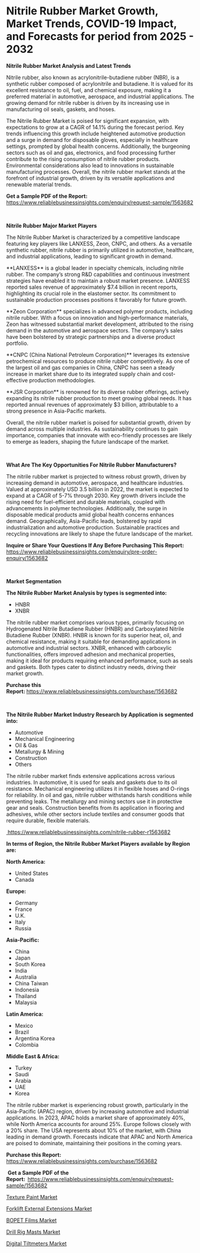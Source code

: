 <p><h1>Nitrile Rubber Market Growth, Market Trends, COVID-19 Impact, and Forecasts for period from 2025 - 2032</h1></p><p><strong>Nitrile Rubber Market Analysis and Latest Trends</strong></p>
<p><p>Nitrile rubber, also known as acrylonitrile-butadiene rubber (NBR), is a synthetic rubber composed of acrylonitrile and butadiene. It is valued for its excellent resistance to oil, fuel, and chemical exposure, making it a preferred material in automotive, aerospace, and industrial applications. The growing demand for nitrile rubber is driven by its increasing use in manufacturing oil seals, gaskets, and hoses. </p><p>The Nitrile Rubber Market is poised for significant expansion, with expectations to grow at a CAGR of 14.1% during the forecast period. Key trends influencing this growth include heightened automotive production and a surge in demand for disposable gloves, especially in healthcare settings, prompted by global health concerns. Additionally, the burgeoning sectors such as oil and gas, electronics, and food processing further contribute to the rising consumption of nitrile rubber products. Environmental considerations also lead to innovations in sustainable manufacturing processes. Overall, the nitrile rubber market stands at the forefront of industrial growth, driven by its versatile applications and renewable material trends.</p></p>
<p><strong>Get a Sample PDF of the Report:&nbsp;</strong> <a href="https://www.reliablebusinessinsights.com/enquiry/request-sample/1563682?utm_campaign=2310&utm_medium=2&utm_source=Github&utm_content=ia&utm_term=31032025&utm_id=nitrile-rubber">https://www.reliablebusinessinsights.com/enquiry/request-sample/1563682</a></p>
<p>&nbsp;</p>
<p><strong>Nitrile Rubber Major Market Players</strong></p>
<p><p>The Nitrile Rubber Market is characterized by a competitive landscape featuring key players like LANXESS, Zeon, CNPC, and others. As a versatile synthetic rubber, nitrile rubber is primarily utilized in automotive, healthcare, and industrial applications, leading to significant growth in demand.</p><p>**LANXESS** is a global leader in specialty chemicals, including nitrile rubber. The company’s strong R&D capabilities and continuous investment strategies have enabled it to maintain a robust market presence. LANXESS reported sales revenue of approximately $7.4 billion in recent reports, highlighting its crucial role in the elastomer sector. Its commitment to sustainable production processes positions it favorably for future growth.</p><p>**Zeon Corporation** specializes in advanced polymer products, including nitrile rubber. With a focus on innovation and high-performance materials, Zeon has witnessed substantial market development, attributed to the rising demand in the automotive and aerospace sectors. The company’s sales have been bolstered by strategic partnerships and a diverse product portfolio.</p><p>**CNPC (China National Petroleum Corporation)** leverages its extensive petrochemical resources to produce nitrile rubber competitively. As one of the largest oil and gas companies in China, CNPC has seen a steady increase in market share due to its integrated supply chain and cost-effective production methodologies.</p><p>**JSR Corporation** is renowned for its diverse rubber offerings, actively expanding its nitrile rubber production to meet growing global needs. It has reported annual revenues of approximately $3 billion, attributable to a strong presence in Asia-Pacific markets.</p><p>Overall, the nitrile rubber market is poised for substantial growth, driven by demand across multiple industries. As sustainability continues to gain importance, companies that innovate with eco-friendly processes are likely to emerge as leaders, shaping the future landscape of the market.</p></p>
<p>&nbsp;</p>
<p><strong>What Are The Key Opportunities For Nitrile Rubber Manufacturers?</strong></p>
<p><p>The nitrile rubber market is projected to witness robust growth, driven by increasing demand in automotive, aerospace, and healthcare industries. Valued at approximately USD 3.5 billion in 2022, the market is expected to expand at a CAGR of 5-7% through 2030. Key growth drivers include the rising need for fuel-efficient and durable materials, coupled with advancements in polymer technologies. Additionally, the surge in disposable medical products amid global health concerns enhances demand. Geographically, Asia-Pacific leads, bolstered by rapid industrialization and automotive production. Sustainable practices and recycling innovations are likely to shape the future landscape of the market.</p></p>
<p><strong>Inquire or Share Your Questions If Any Before Purchasing This Report:</strong> <a href="https://www.reliablebusinessinsights.com/enquiry/pre-order-enquiry/1563682?utm_campaign=2310&utm_medium=2&utm_source=Github&utm_content=ia&utm_term=31032025&utm_id=nitrile-rubber">https://www.reliablebusinessinsights.com/enquiry/pre-order-enquiry/1563682</a></p>
<p>&nbsp;</p>
<p><strong>Market Segmentation</strong></p>
<p><strong>The Nitrile Rubber Market Analysis by types is segmented into:</strong></p>
<p><ul><li>HNBR</li><li>XNBR</li></ul></p>
<p><p>The nitrile rubber market comprises various types, primarily focusing on Hydrogenated Nitrile Butadiene Rubber (HNBR) and Carboxylated Nitrile Butadiene Rubber (XNBR). HNBR is known for its superior heat, oil, and chemical resistance, making it suitable for demanding applications in automotive and industrial sectors. XNBR, enhanced with carboxylic functionalities, offers improved adhesion and mechanical properties, making it ideal for products requiring enhanced performance, such as seals and gaskets. Both types cater to distinct industry needs, driving their market growth.</p></p>
<p><strong>Purchase this Report:&nbsp;</strong><a href="https://www.reliablebusinessinsights.com/purchase/1563682?utm_campaign=2310&utm_medium=2&utm_source=Github&utm_content=ia&utm_term=31032025&utm_id=nitrile-rubber">https://www.reliablebusinessinsights.com/purchase/1563682</a></p>
<p>&nbsp;</p>
<p><strong>The Nitrile Rubber Market Industry Research by Application is segmented into:</strong></p>
<p><ul><li>Automotive</li><li>Mechanical Engineering</li><li>Oil & Gas</li><li>Metallurgy & Mining</li><li>Construction</li><li>Others</li></ul></p>
<p><p>The nitrile rubber market finds extensive applications across various industries. In automotive, it is used for seals and gaskets due to its oil resistance. Mechanical engineering utilizes it in flexible hoses and O-rings for reliability. In oil and gas, nitrile rubber withstands harsh conditions while preventing leaks. The metallurgy and mining sectors use it in protective gear and seals. Construction benefits from its application in flooring and adhesives, while other sectors include textiles and consumer goods that require durable, flexible materials.</p></p>
<p><a href="https://www.reliablebusinessinsights.com/nitrile-rubber-r1563682?utm_campaign=2310&utm_medium=2&utm_source=Github&utm_content=ia&utm_term=31032025&utm_id=nitrile-rubber">&nbsp;https://www.reliablebusinessinsights.com/nitrile-rubber-r1563682</a></p>
<p><strong>In terms of Region, the Nitrile Rubber Market Players available by Region are:</strong></p>
<p>
    <p> <strong> North America: </strong>
        <ul>
            <li>United States</li>
            <li>Canada</li>
        </ul>
        </p> 
    <p> <strong> Europe: </strong>
        <ul>
            <li>Germany</li>
            <li>France</li>
            <li>U.K.</li>
            <li>Italy</li>
            <li>Russia</li>
        </ul>
        </p> 
    <p> <strong> Asia-Pacific: </strong>
        <ul>
            <li>China</li>
            <li>Japan</li>
            <li>South Korea</li>
            <li>India</li>
            <li>Australia</li>
            <li>China Taiwan</li>
            <li>Indonesia</li>
            <li>Thailand</li>
            <li>Malaysia</li>
        </ul>
        </p> 
    <p> <strong> Latin America: </strong>
        <ul>
            <li>Mexico</li>
            <li>Brazil</li>
            <li>Argentina Korea</li>
            <li>Colombia</li>
        </ul>
        </p> 
    <p> <strong> Middle East & Africa: </strong>
        <ul>
            <li>Turkey</li>
            <li>Saudi</li>
            <li>Arabia</li>
            <li>UAE</li>
            <li>Korea</li>
        </ul>
    </p>
    </p>
<p><p>The nitrile rubber market is experiencing robust growth, particularly in the Asia-Pacific (APAC) region, driven by increasing automotive and industrial applications. In 2023, APAC holds a market share of approximately 40%, while North America accounts for around 25%. Europe follows closely with a 20% share. The USA represents about 10% of the market, with China leading in demand growth. Forecasts indicate that APAC and North America are poised to dominate, maintaining their positions in the coming years.</p></p>
<p><strong>Purchase this Report: </strong><a href="https://www.reliablebusinessinsights.com/purchase/1563682?utm_campaign=2310&utm_medium=2&utm_source=Github&utm_content=ia&utm_term=31032025&utm_id=nitrile-rubber">https://www.reliablebusinessinsights.com/purchase/1563682</a></p>
<p>&nbsp;<strong>Get a Sample PDF of the Report:&nbsp;&nbsp;</strong><a href="https://www.reliablebusinessinsights.com/enquiry/request-sample/1563682?utm_campaign=2310&utm_medium=2&utm_source=Github&utm_content=ia&utm_term=31032025&utm_id=nitrile-rubber">https://www.reliablebusinessinsights.com/enquiry/request-sample/1563682</a></p>
<p><strong></strong></p>
<p><p><a href="https://github.com/gierlravasty/Market-Research-Report-List-1/blob/main/texture-paint-market.md?utm_campaign=2310&utm_medium=2&utm_source=Github&utm_content=ia&utm_term=31032025&utm_id=nitrile-rubber">Texture Paint Market</a></p><p><a href="https://www.linkedin.com/pulse/in-depth-forklift-external-extensions-market-analysis-sdenc?utm_campaign=2310&utm_medium=2&utm_source=Github&utm_content=ia&utm_term=31032025&utm_id=nitrile-rubber">Forklift External Extensions Market</a></p><p><a href="https://github.com/marfosamiko7/Market-Research-Report-List-1/blob/main/bopet-films-market.md?utm_campaign=2310&utm_medium=2&utm_source=Github&utm_content=ia&utm_term=31032025&utm_id=nitrile-rubber">BOPET Films Market</a></p><p><a href="https://www.linkedin.com/pulse/drill-rig-masts-market-size-expected-accelerate-cagr-96-by0ac?utm_campaign=2310&utm_medium=2&utm_source=Github&utm_content=ia&utm_term=31032025&utm_id=nitrile-rubber">Drill Rig Masts Market</a></p><p><a href="https://www.linkedin.com/pulse/digital-tiltmeters-industry-growth-opportunities-growing-irc1c?utm_campaign=2310&utm_medium=2&utm_source=Github&utm_content=ia&utm_term=31032025&utm_id=nitrile-rubber">Digital Tiltmeters Market</a></p></p>
